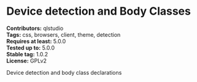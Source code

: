 # Device detection and Body Classes #
**Contributors:** qlstudio  
**Tags:** css, browsers, client, theme, detection  
**Requires at least:** 5.0.0  
**Tested up to:** 5.0.0  
**Stable tag:** 1.0.2   
**License:** GPLv2  

Device detection and body class declarations